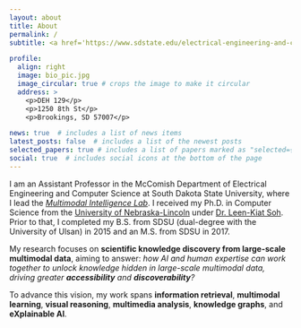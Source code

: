 ```yaml
---
layout: about
title: About
permalink: /
subtitle: <a href='https://www.sdstate.edu/electrical-engineering-and-computer-science'>McComish Department of Electrical Engineering and Computer Science</a> | <a href='https://www.sdstate.edu/'>South Dakota State University</a>

profile:
  align: right
  image: bio_pic.jpg
  image_circular: true # crops the image to make it circular
  address: >
    <p>DEH 129</p>
    <p>1250 8th St</p>
    <p>Brookings, SD 57007</p>

news: true  # includes a list of news items
latest_posts: false  # includes a list of the newest posts
selected_papers: true # includes a list of papers marked as "selected={true}"
social: true  # includes social icons at the bottom of the page
---
```


I am an Assistant Professor in the McComish Department of Electrical Engineering and Computer Science at South Dakota State University, where I lead the <a href="https://github.com/Multimodal-Intelligence-Lab"><i><span class="mint-green">M</span>ultimodal <span class="mint-green">Int</span>elligence Lab</i></a>. I received my Ph.D. in Computer Science from the [University of Nebraska-Lincoln](https://www.unl.edu/) under [Dr. Leen-Kiat Soh](https://cse.unl.edu/~lksoh/). Prior to that, I completed my B.S. from SDSU (dual-degree with the University of Ulsan) in 2015 and an M.S. from SDSU in 2017. 



My research focuses on **scientific knowledge discovery from large-scale multimodal data**, aiming to answer: *how AI and human expertise can work together to unlock knowledge hidden in large-scale multimodal data, driving greater **accessibility** and **discoverability**?*

To advance this vision, my work spans **information retrieval**, **multimodal learning**, **visual reasoning**, **multimedia analysis**, **knowledge graphs**, and **eXplainable AI**.


<!--- 
Write your biography here. Tell the world about yourself. Link to your favorite [subreddit](http://reddit.com). You can put a picture in, too. The code is already in, just name your picture `prof_pic.jpg` and put it in the `img/` folder.

Put your address / P.O. box / other info right below your picture. You can also disable any of these elements by editing `profile` property of the YAML header of your `_pages/about.md`. Edit `_bibliography/papers.bib` and Jekyll will render your [publications page](/al-folio/publications/) automatically.

Link to your social media connections, too. This theme is set up to use [Font Awesome icons](http://fortawesome.github.io/Font-Awesome/) and [Academicons](https://jpswalsh.github.io/academicons/), like the ones below. Add your Facebook, Twitter, LinkedIn, Google Scholar, or just disable all of them.
--->